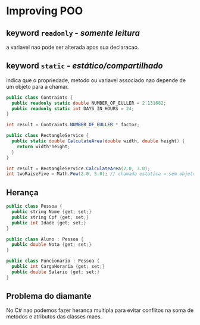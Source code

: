 # Improving POO

## keyword `readonly` - *somente leitura*

a variavel nao pode ser alterada apos sua declaracao.

## keyword `static` - *estático/compartilhado*

indica que o propriedade, metodo ou variavel associado nao depende de um objeto para a chamar.

```cs
public class Contraints {
  public readonly static double NUMBER_OF_EULLER = 2.131682;
  public readonly static int DAYS_IN_HOURS = 24;
}
```

```cs
int result = Contraints.NUMBER_OF_EULLER * factor;
```

```cs
public class RectangleService {
  public static double CalculateArea(double width, double height) {
    return width*height;
  }
}
```

```cs
int result = RectangleService.CalculateArea(2.0, 3.0);
int twoRaiseFive = Math.Pow(2.0, 5.0); // chamada estatica = sem objeto
```

## Herança

```java
public class Pessoa {
  public string Nome {get; set;}
  public string Cpf {get; set;}
  public int Idade {get; set;}
}

public class Aluno : Pessoa {
  public double Nota {get; set;}
}

public class Funcionario : Pessoa {
  public int CargaHoraria {get; set;}
  public double Salario {get; set;}
}
```

## Problema do diamante

No C# nao podemos fazer heranca multipla para evitar conflitos na soma de metodos e atributos das classes maes.
